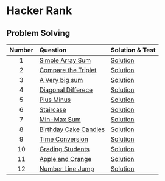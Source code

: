 # Hacker Rank

## Problem Solving

| Number | Question | Solution & Test | 
|:---:|:---|:---|
| 1 | [Simple Array Sum](https://www.hackerrank.com/challenges/simple-array-sum/problem) | [Solution](problem-solving/001-simple-array-sum.test.js) |
| 2 | [Compare the Triplet](https://www.hackerrank.com/challenges/compare-the-triplets/problem) | [Solution](problem-solving/002-compare-the-triplets.test.js) |
| 3 | [A Very big sum](https://www.hackerrank.com/challenges/a-very-big-sum/problem) | [Solution](problem-solving/003-a-very-big-sum.test.js) |
| 4 | [Diagonal Differece](https://www.hackerrank.com/challenges/diagonal-difference/problem) | [Solution](problem-solving/004-digonal-difference.test.js) |
| 5 | [Plus Minus](https://www.hackerrank.com/challenges/plus-minus/problem) | [Solution](problem-solving/005-plus-minus.test.js) |
| 6 | [Staircase](https://www.hackerrank.com/challenges/staircase/problem) | [Solution](problem-solving/006-staircase.test.js) |
| 7 | [Min-Max Sum](https://www.hackerrank.com/challenges/mini-max-sum/problem) | [Solution](problem-solving/007-mini-max-sum.test.js) |
| 8 | [Birthday Cake Candles](https://www.hackerrank.com/challenges/birthday-cake-candles/problem) | [Solution](problem-solving/008-birthday-cake-candles.test.js) |
| 9 | [Time Conversion](https://www.hackerrank.com/challenges/time-conversion/problem) | [Solution](problem-solving/009-time-conversion.test.js) |
| 10 | [Grading Students](https://www.hackerrank.com/challenges/grading/problem) | [Solution](problem-solving/010-grading-stduents.test.js) |
| 11 | [Apple and Orange](https://www.hackerrank.com/challenges/apple-and-orange/problem) | [Solution](problem-solving/011-apple-and-orange.test.js) |
| 12 | [Number Line Jump](https://www.hackerrank.com/challenges/kangaroo/problem?) | [Solution](problem-solving/012-number-line-jump.test.js) |


